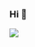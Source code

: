### Hi  👋


<a href="https://github.com/ThreadDao">
  <img src="https://github-readme-stats.vercel.app/api?username=ThreadDao&show_icons=true&theme=dracula" />
</a>

<!--
**ThreadDao/ThreadDao** is a ✨ _special_ ✨ repository because its `README.md` (this file) appears on your GitHub profile.

Here are some ideas to get you started:

- 🔭 I’m currently working on ...
- 🌱 I’m currently learning ...
- 👯 I’m looking to collaborate on ...
- 🤔 I’m looking for help with ...
- 💬 Ask me about ...
- 📫 How to reach me: ...
- 😄 Pronouns: ...
- ⚡ Fun fact: ...
-->

